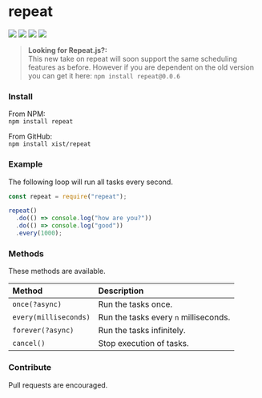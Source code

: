 # repeat

![](https://badgen.net/npm/v/repeat?color=grey)
![](https://badgen.net/npm/dw/repeat)
![](https://badgen.net/packagephobia/install/repeat?color=055ff3)
![](https://badgen.net/badge/code%20style/prettier/ff51bc)

> **Looking for Repeat.js?:**  
> This new take on repeat will soon support the same scheduling features as before. However if you are dependent on the old version you can get it here: `npm install repeat@0.0.6`

### Install

From NPM:  
`npm install repeat`

From GitHub:  
`npm install xist/repeat`

### Example

The following loop will run all tasks every second.

```javascript
const repeat = require("repeat");

repeat()
  .do(() => console.log("how are you?"))
  .do(() => console.log("good"))
  .every(1000);
```

### Methods

These methods are available.

| Method                | Description                           |
| :-------------------- | :------------------------------------ |
| `once(?async)`        | Run the tasks once.                   |
| `every(milliseconds)` | Run the tasks every `n` milliseconds. |
| `forever(?async)`     | Run the tasks infinitely.             |
| `cancel()`            | Stop execution of tasks.              |

### Contribute

Pull requests are encouraged.
